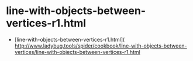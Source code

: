 

# line-with-objects-between-vertices-r1.html

* [line-with-objects-between-vertices-r1.html]( http://www.ladybug.tools/spider/cookbook/line-with-objects-between-vertices/line-with-objects-between-vertices-r1.html